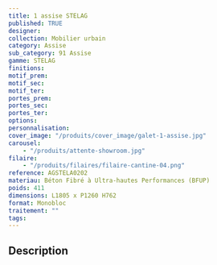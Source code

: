 ```yaml
---
title: 1 assise STELAG
published: TRUE
designer:
collection: Mobilier urbain
category: Assise
sub_category: 91 Assise
gamme: STELAG
finitions:
motif_prem:
motif_sec:
motif_ter:
portes_prem:
portes_sec:
portes_ter:
options:
personnalisation:
cover_image: "/produits/cover_image/galet-1-assise.jpg"
carousel:
    - "/produits/attente-showroom.jpg"
filaire:
    - "/produits/filaires/filaire-cantine-04.png"
reference: AGSTELA0202
materiau: Béton Fibré à Ultra-hautes Performances (BFUP)
poids: 411
dimensions: L1805 x P1260 H762
format: Monobloc
traitement: ""
tags:
---
```


## Description
